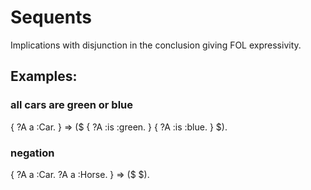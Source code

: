 # Sequents

Implications with disjunction in the conclusion giving FOL expressivity.

## Examples:

### all cars are green or blue
{
    ?A a :Car.
} => ($ {
    ?A :is :green.
} {
    ?A :is :blue.
} $).

### negation
{
    ?A a :Car.
    ?A a :Horse.
} => ($ $).
